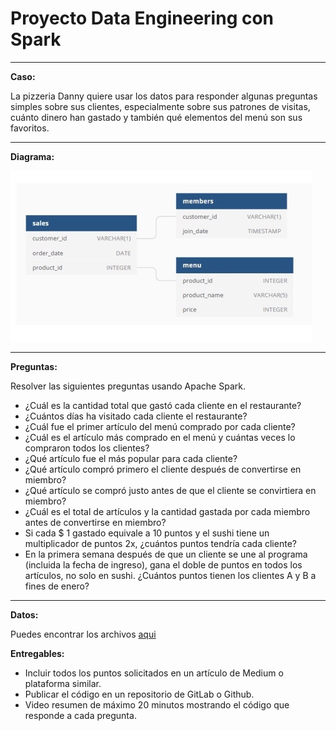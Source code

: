 # Proyecto Data Engineering con Spark

---

**Caso:**

La pizzeria Danny quiere usar los datos para responder algunas preguntas simples sobre sus
clientes, especialmente sobre sus patrones de visitas, cuánto dinero han gastado y también qué
elementos del menú son sus favoritos.

---

**Diagrama:**

![](diagram.png)

---
**Preguntas:**

Resolver las siguientes preguntas usando Apache Spark.
- ¿Cuál es la cantidad total que gastó cada cliente en el restaurante?
- ¿Cuántos días ha visitado cada cliente el restaurante?
- ¿Cuál fue el primer artículo del menú comprado por cada cliente?
- ¿Cuál es el artículo más comprado en el menú y cuántas veces lo compraron todos los clientes?
- ¿Qué artículo fue el más popular para cada cliente?
- ¿Qué artículo compró primero el cliente después de convertirse en miembro?
- ¿Qué artículo se compró justo antes de que el cliente se convirtiera en miembro?
- ¿Cuál es el total de artículos y la cantidad gastada por cada miembro antes de convertirse en miembro?
- Si cada $ 1 gastado equivale a 10 puntos y el sushi tiene un multiplicador de puntos 2x, ¿cuántos puntos tendría cada cliente?
- En la primera semana después de que un cliente se une al programa (incluida la fecha de ingreso), gana el doble de puntos en todos los artículos, no solo en sushi. ¿Cuántos puntos tienen los clientes A y B a fines de enero?

---

**Datos:**

Puedes encontrar los archivos [aqui](https://github.com/datahackformation/DEP7_Apache-Spark/tree/main/Trabajo%20Final/Data)

**Entregables:**

- Incluir todos los puntos solicitados en un artículo de Medium o plataforma similar.
- Publicar el código en un repositorio de GitLab o Github.
- Video resumen de máximo 20 minutos mostrando el código que responde a cada pregunta.